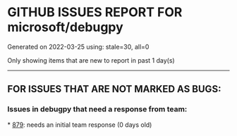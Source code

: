 
# GITHUB ISSUES REPORT FOR microsoft/debugpy


Generated on 2022-03-25 using: stale=30, all=0


Only showing items that are new to report in past 1 day(s)


---

## FOR ISSUES THAT ARE NOT MARKED AS BUGS:


### Issues in debugpy that need a response from team:


\* [879](https://github.com/microsoft/debugpy/issues/879 "is it able to switch `justmycode` on the debugger UI panel?"): needs an initial team response (0 days old)
